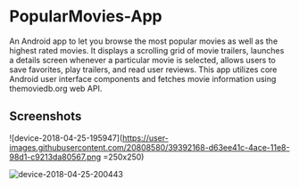 # PopularMovies-App
An Android app to let you browse the most popular movies as well as the highest rated movies.
It displays a scrolling grid of movie trailers, launches a details screen whenever a particular movie is selected, allows users to save favorites, play trailers, and read user reviews. This app utilizes core Android user interface components and fetches movie information using themoviedb.org web API.

## Screenshots
![device-2018-04-25-195947](https://user-images.githubusercontent.com/20808580/39392168-d63ee41c-4ace-11e8-98d1-c9213da80567.png =250x250)

![device-2018-04-25-200443](https://user-images.githubusercontent.com/20808580/39392211-99c25d42-4acf-11e8-94b3-5328677a9969.png)
